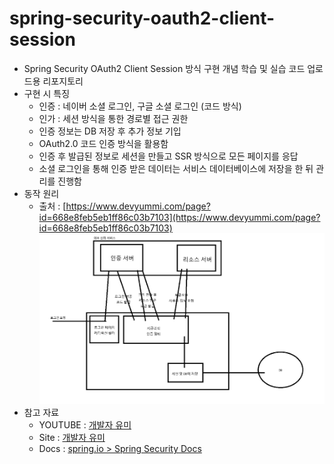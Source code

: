 # spring-security-oauth2-client-session

- Spring Security OAuth2 Client Session 방식 구현 개념 학습 및 실습 코드 업로드용 리포지토리
- 구현 시 특징
  - 인증 : 네이버 소셜 로그인, 구글 소셜 로그인 (코드 방식)
  - 인가 : 세션 방식을 통한 경로별 접근 권한
  - 인증 정보는 DB 저장 후 추가 정보 기입
  - OAuth2.0 코드 인증 방식을 활용함
  - 인증 후 발급된 정보로 세션을 만들고 SSR 방식으로 모든 페이지를 응답
  - 소셜 로그인을 통해 인증 받은 데이터는 서비스 데이터베이스에 저장을 한 뒤 관리를 진행함
- 동작 원리
  - 출처 : [https://www.devyummi.com/page?id=668e8feb5eb1ff86c03b7103](https://www.devyummi.com/page?id=668e8feb5eb1ff86c03b7103)
    ![구조도](./structure.jpg)
- 참고 자료
  - YOUTUBE : [개발자 유미](https://www.youtube.com/playlist?list=PLJkjrxxiBSFCcOjy0AAVGNtIa08VLk1EJ)
  - Site : [개발자 유미](https://www.devyummi.com/page?id=668cfe58d3b43a6241eb6b6c)
  - Docs : [spring.io > Spring Security Docs](https://docs.spring.io/spring-security/reference/index.html)
